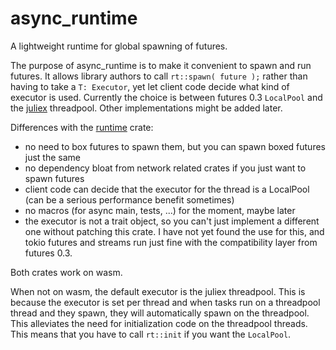 # async_runtime

A lightweight runtime for global spawning of futures.

The purpose of async_runtime is to make it convenient to spawn and run futures. It allows library authors to call `rt::spawn( future );` rather than having to take a `T: Executor`, yet let client code decide what kind of executor is used. Currently the choice is between futures 0.3 `LocalPool` and the [juliex](https://github.com/withoutboats/juliex) threadpool. Other implementations might be added later.

Differences with the [runtime](https://github.com/rustasync/runtime) crate:

  - no need to box futures to spawn them, but you can spawn boxed futures just the same
  - no dependency bloat from network related crates if you just want to spawn futures
  - client code can decide that the executor for the thread is a LocalPool (can be a serious performance benefit sometimes)
  - no macros (for async main, tests, ...) for the moment, maybe later
  - the executor is not a trait object, so you can't just implement a different one without patching this crate. I have not yet found the use for this, and tokio futures and streams run just fine with the compatibility layer from futures 0.3.

Both crates work on wasm.

When not on wasm, the default executor is the juliex threadpool. This is because the executor is set per thread and when tasks run on a threadpool thread and they spawn, they will automatically spawn on the threadpool. This alleviates the need for initialization code on the threadpool threads. This means that you have to call `rt::init` if you want the `LocalPool`.

